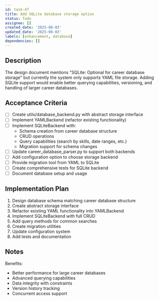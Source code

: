 ```yaml
---
id: task-47
title: Add SQLite database storage option
status: Todo
assignee: []
created_date: '2025-08-03'
updated_date: '2025-08-03'
labels: [enhancement, database]
dependencies: []
---
```


## Description

The design document mentions "SQLite: Optional for career database storage" but currently the system only supports YAML file storage. Adding SQLite support would enable better querying capabilities, versioning, and handling of larger career databases.

## Acceptance Criteria

- [ ] Create utils/database_backend.py with abstract storage interface
- [ ] Implement YAMLBackend (refactor existing functionality)
- [ ] Implement SQLiteBackend with:
  - Schema creation from career database structure
  - CRUD operations
  - Query capabilities (search by skills, date ranges, etc.)
  - Migration support for schema changes
- [ ] Update career_database_parser.py to support both backends
- [ ] Add configuration option to choose storage backend
- [ ] Provide migration tool from YAML to SQLite
- [ ] Create comprehensive tests for SQLite backend
- [ ] Document database setup and usage

## Implementation Plan

1. Design database schema matching career database structure
2. Create abstract storage interface
3. Refactor existing YAML functionality into YAMLBackend
4. Implement SQLiteBackend with full CRUD
5. Add query methods for common searches
6. Create migration utilities
7. Update configuration system
8. Add tests and documentation

## Notes

Benefits:
- Better performance for large career databases
- Advanced querying capabilities
- Data integrity with constraints
- Version history tracking
- Concurrent access support